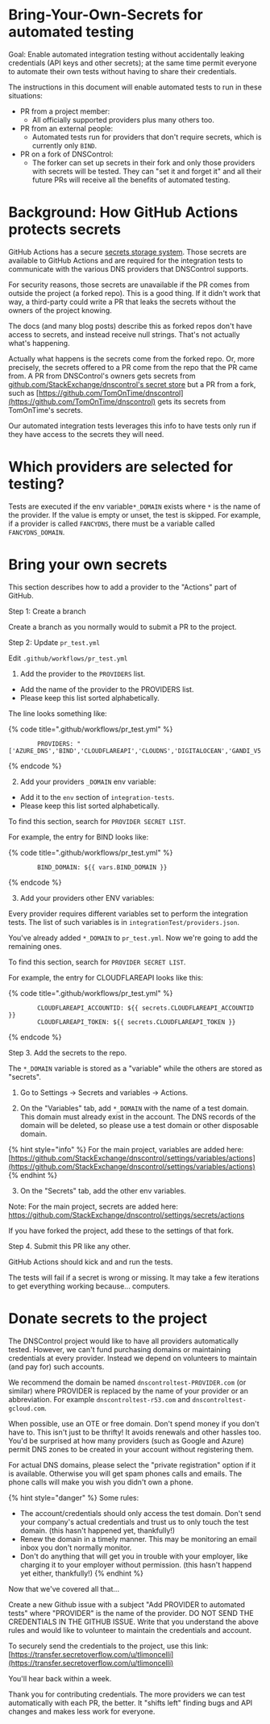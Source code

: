 # Bring-Your-Own-Secrets for automated testing

Goal: Enable automated integration testing without accidentally
leaking credentials (API keys and other secrets); at the same time permit everyone
to automate their own tests without having to share their credentials.

The instructions in this document will enable automated tests to run in these situations:

* PR from a project member:
  * All officially supported providers plus many others too.
* PR from an external people:
  * Automated tests run for providers that don't require secrets, which is currently only `BIND`.
* PR on a fork of DNSControl:
  * The forker can set up secrets in their fork and only those providers with secrets will be tested. They can "set it and forget it" and all their future PRs will receive all the benefits of automated testing.

# Background: How GitHub Actions protects secrets

GitHub Actions has a secure
[secrets storage system](https://docs.github.com/en/free-pro-team@latest/actions/reference/encrypted-secrets).
Those secrets are available to GitHub Actions and are required for the
integration tests to communicate with the various DNS providers that
DNSControl supports.

For security reasons, those secrets are unavailable if the PR comes
from outside the project (a forked repo).  This is a good thing.  If
it didn't work that way, a third-party could write a PR that leaks the
secrets without the owners of the project knowing.

The docs (and many blog posts) describe this as forked repos don't
have access to secrets, and instead receive null strings. That's not
actually what's happening.

Actually what happens is the secrets come from the forked repo.  Or,
more precisely, the secrets offered to a PR come from the repo that the
PR came from.  A PR from DNSControl's owners gets secrets from
[github.com/StackExchange/dnscontrol's secret store](https://github.com/StackExchange/dnscontrol/settings/secrets/actions)
but a PR from a fork, such as
[https://github.com/TomOnTime/dnscontrol](https://github.com/TomOnTime/dnscontrol)
gets its secrets from TomOnTime's secrets.

Our automated integration tests leverages this info to have tests
only run if they have access to the secrets they will need.

# Which providers are selected for testing?

Tests are executed if the env variable`*_DOMAIN` exists where `*` is the name of the provider.  If the value is empty or
unset, the test is skipped.
For example, if a provider is called `FANCYDNS`, there must
be a variable called `FANCYDNS_DOMAIN`.

# Bring your own secrets

This section describes how to add a provider to the "Actions" part of GitHub.

Step 1: Create a branch

Create a branch as you normally would to submit a PR to the project.

Step 2: Update `pr_test.yml`

Edit `.github/workflows/pr_test.yml`

1. Add the provider to the `PROVIDERS` list.

* Add the name of the provider to the PROVIDERS list.
* Please keep this list sorted alphabetically.

The line looks something like:

{% code title=".github/workflows/pr_test.yml" %}
```
        PROVIDERS: "['AZURE_DNS','BIND','CLOUDFLAREAPI','CLOUDNS','DIGITALOCEAN','GANDI_V5','GCLOUD','HEDNS','HEXONET','INWX','NAMEDOTCOM','NS1','POWERDNS','ROUTE53','TRANSIP']"
```
{% endcode %}

2. Add your providers `_DOMAIN` env variable:

* Add it to the `env` section of `integration-tests`.
* Please keep this list sorted alphabetically.

To find this section, search for `PROVIDER SECRET LIST`.

For example, the entry for BIND looks like:

{% code title=".github/workflows/pr_test.yml" %}
```
        BIND_DOMAIN: ${{ vars.BIND_DOMAIN }}
```
{% endcode %}

3. Add your providers other ENV variables:

Every provider requires different variables set to perform the integration tests.  The list of such variables is in `integrationTest/providers.json`.

You've already added `*_DOMAIN` to `pr_test.yml`. Now we're going to add the remaining ones.

To find this section, search for `PROVIDER SECRET LIST`.

For example, the entry for CLOUDFLAREAPI looks like this:

{% code title=".github/workflows/pr_test.yml" %}
```
        CLOUDFLAREAPI_ACCOUNTID: ${{ secrets.CLOUDFLAREAPI_ACCOUNTID }}
        CLOUDFLAREAPI_TOKEN: ${{ secrets.CLOUDFLAREAPI_TOKEN }}
```
{% endcode %}

Step 3. Add the secrets to the repo.

The `*_DOMAIN` variable is stored as a "variable" while the others are stored as "secrets".

1. Go to Settings -> Secrets and variables -> Actions.

2. On the "Variables" tab, add `*_DOMAIN` with the name of a test domain. This domain must already exist in the account. The DNS records of the domain will be deleted, so please use a test domain or other disposable domain.

{% hint style="info" %}
For the main project, variables are added here: [https://github.com/StackExchange/dnscontrol/settings/variables/actions](https://github.com/StackExchange/dnscontrol/settings/variables/actions)
{% endhint %}

3. On the "Secrets" tab, add the other env variables.

Note: For the main project, secrets are added here: https://github.com/StackExchange/dnscontrol/settings/secrets/actions

If you have forked the project, add these to the settings of that fork.

Step 4. Submit this PR like any other.

GitHub Actions should kick and and run the tests.

The tests will fail if a secret is wrong or missing.  It may take a few iterations to get everything working because... computers.

# Donate secrets to the project

The DNSControl project would like to have all providers automatically tested.
However, we can't fund purchasing domains or maintaining credentials at every
provider. Instead we depend on volunteers to maintain (and pay for) such
accounts.

We recommend the domain be named `dnscontroltest-PROVIDER.com` (or similar)
where PROVIDER is replaced by the name of your provider or an abbreviation. For
example `dnscontroltest-r53.com` and `dnscontroltest-gcloud.com`.

When possible, use an OTE or free domain. Don't spend money if you don't have
to. This isn't just to be thrifty! It avoids renewals and other hassles too.
You'd be surprised at how many providers (such as Google and Azure) permit DNS
zones to be created in your account without registering them.

For actual DNS domains, please select the "private registration" option if it
is available. Otherwise you will get spam phones calls and emails. The phone
calls will make you wish you didn't own a phone.

{% hint style="danger" %}
Some rules:

* The account/credentials should only access the test domain. Don't send your company's actual credentials and trust us to only touch the test domain. (this hasn't happened yet, thankfully!)
* Renew the domain in a timely manner. This may be monitoring an email inbox you don't normally monitor.
* Don't do anything that will get you in trouble with your employer, like charging it to your employer without permission. (this hasn't happend yet either, thankfully!)
{% endhint %}

Now that we've covered all that...

Create a new Github issue with a subject "Add PROVIDER to automated tests" where "PROVIDER" is the name of the provider. DO NOT SEND THE CREDENTIALS IN THE GITHUB ISSUE.  Write that you understand the above rules and would like to volunteer to maintain the credentials and account.

To securely send the credentials to the project, use this link: [https://transfer.secretoverflow.com/u/tlimoncelli](https://transfer.secretoverflow.com/u/tlimoncelli)

You'll hear back within a week.

Thank you for contributing credentials. The more providers we can test automatically with each PR, the better. It "shifts left" finding bugs and API changes and makes less work for everyone.
